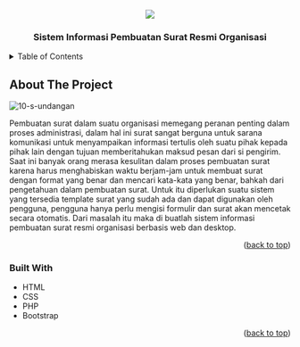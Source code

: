 <div id="top"></div>
<!--
*** Thanks for checking out the Best-README-Template. If you have a suggestion
*** that would make this better, please fork the repo and create a pull request
*** or simply open an issue with the tag "enhancement".
*** Don't forget to give the project a star!
*** Thanks again! Now go create something AMAZING! :D
-->





<!-- PROJECT LOGO -->
<br />
<div align="center">
  <a href="https://github.com/othneildrew/Best-README-Template">
    <img src="https://user-images.githubusercontent.com/88225954/178138136-b083d588-3910-4cfb-b63b-6d8a255fb850.png" >
  </a>

  <h3 align="center">Sistem Informasi Pembuatan Surat Resmi Organisasi</h3>

  <p align="center">

</div>



<!-- TABLE OF CONTENTS -->
<details>
  <summary>Table of Contents</summary>
  <ol>
    <li>
      <a href="#about-the-project">About The Project</a>
      <ul>
        <li><a href="#built-with">Built With</a></li>
      </ul>
    </li>
    <li>
      <a href="#getting-started">Getting Started</a>
      <ul>
        <li><a href="#prerequisites">Prerequisites</a></li>
        <li><a href="#installation">Installation</a></li>
      </ul>
    </li>
    <li><a href="#usage">Usage</a></li>
    <li><a href="#roadmap">Roadmap</a></li>
    <li><a href="#contributing">Contributing</a></li>
    <li><a href="#license">License</a></li>
    <li><a href="#contact">Contact</a></li>
    <li><a href="#acknowledgments">Acknowledgments</a></li>
  </ol>
</details>



<!-- ABOUT THE PROJECT -->
## About The Project

![10-s-undangan](https://user-images.githubusercontent.com/88225954/178138140-47123b10-12ee-417a-b609-4f6430712ea1.png)

Pembuatan surat dalam suatu organisasi memegang peranan penting dalam
proses administrasi, dalam hal ini surat sangat berguna untuk sarana komunikasi
untuk menyampaikan informasi tertulis oleh suatu pihak kepada pihak lain dengan
tujuan memberitahukan maksud pesan dari si pengirim. 
Saat ini banyak orang merasa kesulitan dalam proses pembuatan surat karena
harus menghabiskan waktu berjam-jam untuk membuat surat dengan format yang
benar dan mencari kata-kata yang benar, bahkah dari pengetahuan dalam
pembuatan surat.
Untuk itu diperlukan suatu sistem  yang tersedia template surat yang sudah
ada dan dapat digunakan oleh pengguna, pengguna hanya perlu mengisi formulir
dan surat akan mencetak secara otomatis. Dari masalah itu maka di buatlah sistem
informasi pembuatan surat resmi organisasi berbasis web dan desktop.


<p align="right">(<a href="#top">back to top</a>)</p>



### Built With
* HTML
* CSS
* PHP
* Bootstrap

<p align="right">(<a href="#top">back to top</a>)</p>


